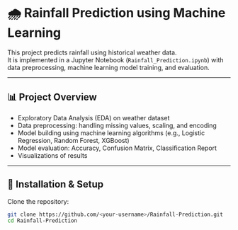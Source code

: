# 🌧️ Rainfall Prediction using Machine Learning

This project predicts rainfall using historical weather data.  
It is implemented in a Jupyter Notebook (`Rainfall_Prediction.ipynb`) with data preprocessing, machine learning model training, and evaluation.

---

## 📊 Project Overview
- Exploratory Data Analysis (EDA) on weather dataset  
- Data preprocessing: handling missing values, scaling, and encoding  
- Model building using machine learning algorithms (e.g., Logistic Regression, Random Forest, XGBoost)  
- Model evaluation: Accuracy, Confusion Matrix, Classification Report  
- Visualizations of results  

---

## 🚀 Installation & Setup
Clone the repository:
```bash
git clone https://github.com/<your-username>/Rainfall-Prediction.git
cd Rainfall-Prediction
